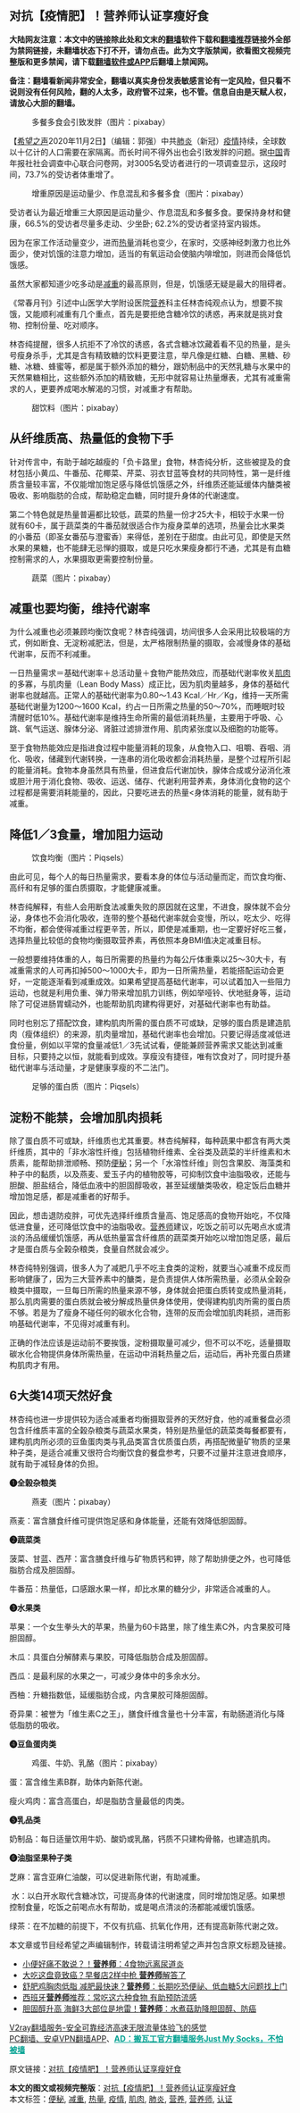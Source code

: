  <h2>对抗【疫情肥】！营养师认证享瘦好食</h2> <p class="notice"><b>大陆网友注意：本文中的链接除此处和文末的<a href="https://github.com/bannedbook/fanqiang" >翻墙</a>软件下载和<a href="https://github.com/killgcd/justmysocks/blob/master/README.md">翻墙推荐</a>链接外全部为禁网链接，未翻墙状态下打不开，请勿点击。此为文字版禁闻，欲看图文视频完整版和更多禁闻，请下载<a href="https://github.com/bannedbook/fanqiang">翻墙软件或APP</a>后翻墙上禁闻网。</p><p>备注：翻墙看新闻非常安全，翻墙以真实身份发表敏感言论有一定风险，但只看不说则没有任何风险，翻的人太多，政府管不过来，也不管。信息自由是天赋人权，请放心大胆的翻墙。</b></p>  <div class="entry"> <figure><figcaption>多餐多食会引致发胖（图片：pixabay）</figcaption></figure> <p>【<span class='wp_keywordlink_affiliate'><a href="https://www.soundofhope.org" title="希望之声" target="_blank">希望之声</a></span>2020年11月2日】（编辑：郭强）中共<a href="https://www.bannedbook.org/bnews/tag/%e8%82%ba%e7%82%8e/" class="st_tag internal_tag" rel="tag" title="标签 肺炎 下的日志">肺炎</a>（新冠）<a href="https://www.bannedbook.org/bnews/tag/%E7%96%AB%E6%83%85/" class="st_tag internal_tag" rel="tag" title="标签 疫情 下的日志">疫情</a>持续，全球数以十亿计的人口需要在家隔离。而长时间不得外出也会引致发胖的问题。据<span class='wp_keywordlink_affiliate'><a href="https://www.bannedbook.org/" title="中国" target="_blank">中国</a></span>青年报社社会调查中心联合问卷网，对3005名受访者进行的一项调查显示，这段时间，73.7%的受访者体重增了。</p> <figure><figcaption>增重原因是运动量少、作息混乱和多餐多食（图片：pixabay）</figcaption></figure> <p>受访者认为最近增重三大原因是运动量少、作息混乱和多餐多食。要保持身材和健康，66.5%的受访者尽量多走动、少坐卧; 62.2%的受访者坚持室内锻炼。</p> <p>因为在家工作活动量变少，进而<a href="https://www.bannedbook.org/bnews/tag/%E7%83%AD%E9%87%8F/" class="st_tag internal_tag" rel="tag" title="标签 热量 下的日志">热量</a>消耗也变少，在家时，交感神经刺激力也比外面少，使对饥饿的注意力增加，适当的有氧运动会使脑内啡增加，则进而会降低饥饿感。</p> <p>虽然大家都知道少吃多动是<a href="https://www.bannedbook.org/bnews/tag/%E5%87%8F%E9%87%8D/" class="st_tag internal_tag" rel="tag" title="标签 减重 下的日志">减重</a>的最高原则，但是，饥饿感无疑是最大的阻碍者。</p> <p>《常春月刊》引述中山医学大学附设医院<a href="https://www.bannedbook.org/bnews/tag/%E8%90%A5%E5%85%BB/" class="st_tag internal_tag" rel="tag" title="标签 营养 下的日志">营养</a>科主任林杏纯观点认为，想要不挨饿，又能顺利减重有几个重点，首先是要拒绝含糖冷饮的诱惑，再来就是挑对食物、控制份量、吃对顺序。</p> <p>林杏纯提醒，很多人抗拒不了冷饮的诱惑，各式含糖冰饮藏着看不见的热量，是头号瘦身杀手，尤其是含有精致糖的饮料更要注意，举凡像是红糖、白糖、黑糖、砂糖、冰糖、蜂蜜等，都是属于额外添加的糖分，跟奶制品中的天然乳糖与水果中的天然果糖相比，这些额外添加的精致糖，无形中就容易让热量爆表，尤其有减重需求的人，更要养成喝水解渴的习惯，对减重才有帮助。</p> <figure><figcaption>甜饮料（图片：pixabay）</figcaption></figure> <h2>从纤维质高、热量低的食物下手</h2> <p>针对传言中，有助于越吃越瘦的「负卡路里」食物，林杏纯分析，这些被提及的食材包括小黄瓜、牛番茄、花椰菜、芹菜、羽衣甘蓝等食材的共同特性，第一是纤维质含量较丰富，不仅能增加饱足感与降低饥饿感之外，纤维质还能延缓体内醣类被吸收、影响脂肪的合成，帮助稳定血糖，同时提升身体的代谢速度。</p> <p>第二个特色就是热量普遍都比较低，蔬菜的热量一份才25大卡，相较于水果一份就有60卡，属于蔬菜类的牛番茄就很适合作为瘦身菜单的选项，热量会比水果类的小番茄（即圣女番茄与澄蜜香）来得低，差别在于甜度。由此可见，即使是天然水果的果糖，也不能肆无忌惮的摄取，或是只吃水果瘦身都行不通，尤其是有血糖控制需求的人，水果摄取更需要控制份量。</p> <figure><figcaption>蔬菜（图片：pixabay）</figcaption></figure> <h2>减重也要均衡，维持代谢率</h2> <p>为什么减重也必须兼顾均衡饮食呢？林杏纯强调，坊间很多人会采用比较极端的方式，例如断食、无淀粉减肥法，但是，太严格限制热量的摄取，会减慢身体的基础代谢率，反而不利减重。</p> <p>一日热量需求＝基础代谢率＋总活动量＋食物产能热效应，而基础代谢率攸关<a href="https://www.bannedbook.org/bnews/tag/%e8%82%8c%e8%82%89/" class="st_tag internal_tag" rel="tag" title="标签 肌肉 下的日志">肌肉</a>的多寡，与肌肉量（Lean Body Mass）成正比，因为肌肉量越多，身体的基础代谢率也就越高。正常人的基础代谢率为0.80～1.43 Kcal／Hr／Kg，维持一天所需基础代谢量为1200～1600 Kcal，约占一日所需之热量的50～70%，而睡眠时较清醒时低10%。基础代谢率是维持生命所需的最低消耗热量，主要用于呼吸、心跳、氧气运送、腺体分泌、肾脏过滤排泄作用、肌肉紧张度以及细胞的功能等。</p>  <p>至于食物热能效应是指进食过程中能量消耗的现象，从食物入口、咀嚼、吞咽、消化、吸收，储藏到代谢转换，一连串的消化吸收都会消耗热量，是整个过程所引起的能量消耗。食物本身虽然具有热量，但进食后代谢加快，腺体合成或分泌消化液或胆汁用于消化食物、吸收、运送、储存、代谢利用营养素，身体消化食物的这个过程都是需要消耗能量的，因此，只要吃进去的热量&lt;身体消耗的能量，就有助于减重。</p> <h2>降低1／3食量，增加阻力运动</h2> <figure><figcaption>饮食均衡（图片：Piqsels）</figcaption></figure> <p>由此可见，每个人的每日热量需求，要看本身的体位与活动量而定，而饮食均衡、高纤和有足够的蛋白质摄取，才能健康减重。</p> <p>林杏纯解释，有些人会用断食法减重失败的原因就在这里，不进食，腺体就不会分泌，身体也不会消化吸收，连带的整个基础代谢率就会变慢，所以，吃太少、吃得不均衡，都会使得减重过程更辛苦，所以，即使是减重期，也一定要好好吃三餐，选择热量比较低的食物均衡摄取营养素，再依照本身BMI值决定减重目标。</p> <p>一般想要维持体重的人，每日所需要的热量约为每公斤体重乘以25～30大卡，有减重需求的人可再扣掉500～1000大卡，即为一日所需热量，若能搭配运动会更好，一定能逐渐看到减重成效。如果希望提高基础代谢率，可以试着加入一些阻力运动，也就是利用负重、弹力带来增加肌力训练，例如举哑铃、伏地挺身等，运动除了可促进肠胃蠕动外，也能帮助肌肉建构得更好，对基础代谢率也有助益。</p> <p>同时也别忘了搭配饮食，建构肌肉所需的蛋白质不可或缺，足够的蛋白质是建造肌肉（瘦体组织）的来源，肌肉量增加，基础代谢率也会增加。只要记得适度减低进食份量，例如以平常的食量减低1／3先试试看，便能兼顾营养需求又能达到减重目标，只要持之以恒，就能看到成效。享瘦没有捷径，唯有饮食对了，同时提升基础代谢率与活动量，才是健康享瘦的不二法门。</p> <figure><figcaption>足够的蛋白质（图片：Piqsels）</figcaption></figure> <h2>淀粉不能禁，会增加肌肉损耗</h2> <p>除了蛋白质不可或缺，纤维质也尤其重要。林杏纯解释，每种蔬果中都含有两大类纤维质，其中的「非水溶性纤维」包括植物纤维素、全谷类及蔬菜的半纤维素和木质素，能帮助排泄顺畅、预防<a href="https://www.bannedbook.org/bnews/tag/%e4%be%bf%e7%a7%98/" class="st_tag internal_tag" rel="tag" title="标签 便秘 下的日志">便秘</a>；另一个「水溶性纤维」则包含果胶、海藻类和种子中的黏质，以及燕麦、爱玉子内的植物胶等，可抑制饮食中油脂吸收，还能与胆酸、胆盐结合，降低血液中的胆固醇吸收，甚至延缓醣类吸收，稳定饭后血糖并增加饱足感，都是减重者的好帮手。</p> <p>因此，想击退防疫胖，可优先选择纤维质含量高、饱足感高的食物开始吃，不仅降低进食量，还可降低饮食中的油脂吸收。<a href="https://www.bannedbook.org/bnews/tag/%e8%90%a5%e5%85%bb%e5%b8%88/" class="st_tag internal_tag" rel="tag" title="标签 营养师 下的日志">营养师</a>建议，吃饭之前可以先喝点水或清淡的汤品缓缓饥饿感，再从低热量富含纤维质的蔬菜类开始吃以增加饱足感，最后才是蛋白质与全榖杂粮类，食量自然就会减少。</p> <p>林杏纯特别强调，很多人为了减肥几乎不吃主食类的淀粉，就要当心减重不成反而影响健康了，因为三大营养素中的醣类，是负责提供人体所需热量，必须从全榖杂粮类中摄取，一旦每日所需的热量来源不够，身体就会把蛋白质转变成热量消耗，那么肌肉需要的蛋白质就会被分解成热量供身体使用，使得建构肌肉所需的蛋白质不够。若是为了瘦身不碰任何的碳水化合物，连带的反而会增加肌肉耗损，进而影响基础代谢率，不见得对减重有利。</p> <p>正确的作法应该是运动前不要挨饿，淀粉摄取量可减少，但不可以不吃，适量摄取碳水化合物提供身体所需热量，在运动中消耗热量之后，运动后，再补充蛋白质建构肌肉才有用。</p> <h2>6大类14项天然好食</h2> <p>林杏纯也进一步提供较为适合减重者均衡摄取营养的天然好食，他的减重餐盘必须包含纤维质丰富的全榖杂粮类与蔬菜水果类，特别是热量低的蔬菜类每餐都要有，建构肌肉所必须的豆鱼蛋肉类与乳品类富含优质蛋白质，再搭配微量矿物质的坚果种子类，是适合减重又很符合均衡饮食的餐盘参考，只要不过量并注意进食顺序，就有助于减轻身体的负担。</p>  <p><strong>❶全榖杂粮类</strong></p> <figure><figcaption>燕麦（图片：pixabay）</figcaption></figure> <p>燕麦：富含膳食纤维可提供饱足感和身体能量，还能有效降低胆固醇。</p> <p><strong>❷蔬菜类</strong></p> <p>菠菜、甘蓝、西芹：富含膳食纤维与矿物质钙和钾，除了帮助排便之外，也可降低脂肪合成及胆固醇。</p> <p>牛番茄：热量低，口感跟水果一样，却比水果的糖分少，非常适合减重的人。</p> <p><strong>❸水果类</strong></p> <p>苹果：一个女生拳头大的苹果，热量为60卡路里，除了维生素C外，内含果胶可降胆固醇。</p> <p>木瓜：具蛋白分解酵素与果胶，可降低脂肪合成及胆固醇。</p> <p>西瓜：是最利尿的水果之一，可减少身体中的多余水分。</p> <p>西柚：升糖指数低，延缓脂肪合成，内含果胶可降胆固醇。</p>  <p>奇异果：被誉为「维生素C之王」，膳食纤维含量也十分丰富，有助肠道消化与降低脂肪的吸收。</p> <p><strong>❹豆鱼蛋肉类</strong></p> <figure><figcaption>鸡蛋、牛奶、乳酪（图片：pixabay）</figcaption></figure> <p>蛋：富含维生素B群，助体内新陈代谢。</p> <p>瘦火鸡肉：富含高蛋白，却是脂肪含量最低的肉类。</p> <p><strong>❺乳品类</strong></p> <p>奶制品：每日适量饮用牛奶、酸奶或乳酪，钙质不只建构骨骼，也建造肌肉。</p> <p><strong>❻油脂坚果种子类</strong></p> <p>芝麻：富含亚麻仁油酸，可以促进新陈代谢，有助减重。</p> <p> 水：以白开水取代含糖冰饮，可提高身体的代谢速度，同时增加饱足感。如果想控制食量，吃饭之前喝点水有帮助，或是喝点清淡的汤都能减缓饥饿感。</p> <p>绿茶：在不加糖的前提下，不仅有抗癌、抗氧化作用，还有提高新陈代谢之效。</p>  <p>本文章或节目经希望之声编辑制作，转载请注明希望之声并包含原文标题及链接。</p> <ul class='op-related-articles' title='相关阅读'> <li><a href='https://www.bannedbook.org/bnews/health/20201030/1422638.html' target='_blank'>小便好痛不敢说？！<b>营养师</b>：4食物远离尿道炎</a></li> <li><a href='https://www.bannedbook.org/bnews/health/20201028/1421567.html' target='_blank'>大吃这盘竟致癌？早餐店2样中枪 <b>营养师</b>解答了</a></li> <li><a href='https://www.bannedbook.org/bnews/health/20201028/1421543.html' target='_blank'>舒肥鸡胸肉低脂 减肥最快速？<b>营养师</b>：长期吃恐便祕、低血糖5大问题找上门</a></li> <li><a href='https://www.bannedbook.org/bnews/health/20201025/1419841.html' target='_blank'>西班牙<b>营养师</b>推荐：常吃这六种食物 有助预防流感</a></li> <li><a href='https://www.bannedbook.org/bnews/health/20201023/1418842.html' target='_blank'>胆固醇升高 海鲜3大部位是地雷！<b>营养师</b>：水煮菇助降胆固醇、防癌</a></li> </ul> <p class="texttj"> <a href="https://github.com/bannedbook/fanqiang/wiki/V2ray%E6%9C%BA%E5%9C%BA" target="_blank">V2ray翻墙服务-安全可靠经济高速无限流量体验飞的感觉</a><br/> <a href="https://github.com/bannedbook/fanqiang/wiki/%E7%A6%81%E9%97%BB%E7%BD%91%E5%AE%89%E5%8D%93%E7%BF%BB%E5%A2%99%E6%96%B0%E9%97%BBAPP" target="_blank">PC翻墙、安卓VPN翻墙APP</a>、<span onclick="window.open('https://github.com/killgcd/justmysocks/blob/master/README.md')" style="font-weight:bold;color:#00A191;cursor:pointer;text-decoration:underline;outline:none">AD：搬瓦工官方翻墙服务Just My Socks，不怕被墙</span></p><p>原文链接：<a class="src_link"  href="https://www.soundofhope.org/post/438481" target="_blank">对抗【疫情肥】！营养师认证享瘦好食</a></p><a name='sharetosocial'></a>       <div><b>本文的图文或视频完整版</b>：<a href='https://www.bannedbook.org/bnews/comments/20201103/1424946.html'>对抗【疫情肥】！营养师认证享瘦好食</a></div>  </div><!--END ENTRY--> <div class="postfooter"> <div>本文标签：<a href="https://www.bannedbook.org/bnews/tag/%e4%be%bf%e7%a7%98/" rel="tag">便秘</a>, <a href="https://www.bannedbook.org/bnews/tag/%E5%87%8F%E9%87%8D/" rel="tag">减重</a>, <a href="https://www.bannedbook.org/bnews/tag/%E7%83%AD%E9%87%8F/" rel="tag">热量</a>, <a href="https://www.bannedbook.org/bnews/tag/%E7%96%AB%E6%83%85/" rel="tag">疫情</a>, <a href="https://www.bannedbook.org/bnews/tag/%e8%82%8c%e8%82%89/" rel="tag">肌肉</a>, <a href="https://www.bannedbook.org/bnews/tag/%e8%82%ba%e7%82%8e/" rel="tag">肺炎</a>, <a href="https://www.bannedbook.org/bnews/tag/%E8%90%A5%E5%85%BB/" rel="tag">营养</a>, <a href="https://www.bannedbook.org/bnews/tag/%e8%90%a5%e5%85%bb%e5%b8%88/" rel="tag">营养师</a>, <a href="https://www.bannedbook.org/bnews/tag/%E8%AE%A4%E8%AF%81/" rel="tag">认证</a></div>  </div><!--END POSTFOOTER--> 